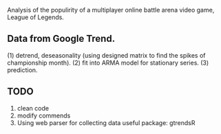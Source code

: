 Analysis of the populirity of a multiplayer online battle arena video game, League of Legends.
## Data from Google Trend.
 (1) detrend, deseasonality (using designed matrix to find the spikes of championship month).
 (2) fit into ARMA model for stationary series.
 (3) prediction.

## TODO
1. clean code
2. modify commends
3. Using web parser for collecting data
   useful package: gtrendsR
